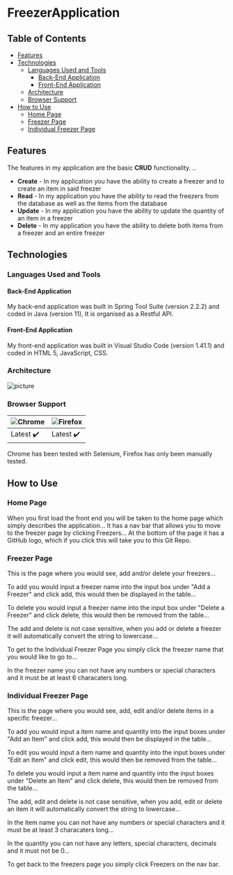 # FreezerApplication

## Table of Contents

* [Features](#feat)
* [Technologies](#tech)
  * [Languages Used and Tools](#lang)
    * [Back-End Application](#BE)
    * [Front-End Application](#fe)
  * [Architecture](#arch)
  * [Browser Support](#Browser)
* [How to Use](#htu)
  * [Home Page](#hp)
  * [Freezer Page](#fp)
  * [Individual Freezer Page](#ifp)

<a name="feat"></a>
## Features

The features in my application are the basic **CRUD** functionality. ..
* **Create** - In my application you have the ability to create a freezer and to create an item in said freezer
* **Read** - In my application you have the ability to read the freezers from the database as well as the items from the database
* **Update** - In my application you have the ability to update the quantity of an item in a freezer
* **Delete** - In my application you have the ability to delete both items from a freezer and an entire freezer

<a name="tech"></a>
## Technologies

<a name="lang"></a>
### Languages Used and Tools

<a name="BE"></a>
#### Back-End Application

My back-end application was built in Spring Tool Suite (version 2.2.2) and coded in Java (version 11), It is organised as a Restful API.

<a name="fe"></a>
#### Front-End Application

My front-end application was built in Visual Studio Code (version 1.41.1) and coded in HTML 5, JavaScript, CSS.

<a name="arch"></a>
### Architecture

![picture](https://i.ibb.co/G06YmrB/architecture.png)

<a name="Browser"></a>
### Browser Support

![Chrome](https://github.com/alrra/browser-logos/blob/master/src/chrome/chrome_48x48.png) | ![Firefox](https://github.com/alrra/browser-logos/blob/master/src/firefox/firefox_48x48.png)
--- | --- |
Latest :heavy_check_mark: | Latest :heavy_check_mark:

Chrome has been tested with Selenium, Firefox has only been manually tested.

<a name="htu"></a>
## How to Use

<a name="hp"></a>
### Home Page
When you first load the front end you will be taken to the home page which simply describes the application...
It has a nav bar that allows you to move to the freezer page by clicking Freezers...
At the bottom of the page it has a GitHub logo, which if you click this will take you to this Git Repo.

<a name="fp"></a>
### Freezer Page
This is the page where you would see, add and/or delete your freezers...

To add you would input a freezer name into the input box under "Add a Freezer" and click add, this would then be displayed in the table...

To delete you would input a freezer name into the input box under "Delete a Freezer" and click delete, this would then be removed from the table...

The add and delete is not case sensitive, when you add or delete a freezer it will automatically convert the string to lowercase...

To get to the Individual Freezer Page you simply click the freezer name that you would like to go to...

In the freezer name you can not have any numbers or special characters and it must be at least 6 characaters long.

<a name="ifp"></a>
### Individual Freezer Page
This is the page where you would see, add, edit and/or delete items in a specific freezer...

To add you would input a item name and quantity into the input boxes under "Add an Item" and click add, this would then be displayed in the table...

To edit you would input a item name and quantity into the input boxes under "Edit an Item" and click edit, this would then be removed from the table...

To delete you would input a item name and quantity into the input boxes under "Delete an Item" and click delete, this would then be removed from the table...

The add, edit and delete is not case sensitive, when you add, edit or delete an item it will automatically convert the string to lowercase...

In the item name you can not have any numbers or special characters and it must be at least 3 characaters long...

In the quantity you can not have any letters, special characters, decimals and it must not be 0...

To get back to the freezers page you simply click Freezers on the nav bar.
